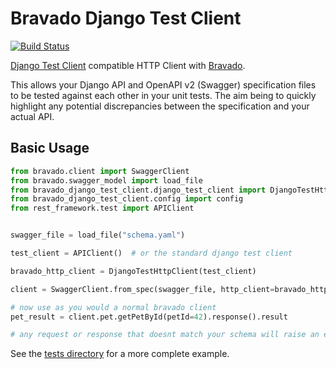 # Bravado Django Test Client

[![Build Status](https://travis-ci.org/maximilianhurl/bravado-django-test-client.svg?branch=master)](https://travis-ci.org/maximilianhurl/bravado-django-test-client)

[Django Test Client](https://docs.djangoproject.com/en/2.1/topics/testing/tools/\#the-test-client) compatible HTTP Client with [Bravado](https://github.com/Yelp/bravado).

This allows your Django API and OpenAPI v2 (Swagger) specification files to be tested against each other in your unit tests. The aim being to quickly highlight any potential discrepancies between the specification and your actual API.

## Basic Usage

```python
from bravado.client import SwaggerClient
from bravado.swagger_model import load_file
from bravado_django_test_client.django_test_client import DjangoTestHttpClient
from bravado_django_test_client.config import config
from rest_framework.test import APIClient


swagger_file = load_file("schema.yaml")

test_client = APIClient()  # or the standard django test client

bravado_http_client = DjangoTestHttpClient(test_client)

client = SwaggerClient.from_spec(swagger_file, http_client=bravado_http_client, config=config)

# now use as you would a normal bravado client
pet_result = client.pet.getPetById(petId=42).response().result

# any request or response that doesnt match your schema will raise an exception
```

See the [tests directory](https://github.com/maximilianhurl/bravado-django-test-client/blob/master/tests/tests.py) for a more complete example.
